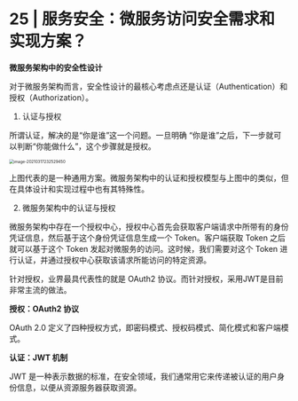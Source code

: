 # 25 | 服务安全：微服务访问安全需求和实现方案？

**微服务架构中的安全性设计**

对于微服务架构而言，安全性设计的最核心考虑点还是认证（Authentication）和授权（Authorization）。

1. 认证与授权

所谓认证，解决的是“你是谁”这一个问题。一旦明确 “你是谁”之后，下一步就可以判断“你能做什么”，这个步骤就是授权。

<img src="https://gitee.com/yanglu_u/ImgRepository/raw/master/images/20210317232529.png" alt="image-20210317232529450" style="zoom:50%;" />

上图代表的是一种通用方案。微服务架构中的认证和授权模型与上图中的类似，但在具体设计和实现过程中也有其特殊性。

2. 微服务架构中的认证与授权

微服务架构中存在一个授权中心，授权中心首先会获取客户端请求中所带有的身份凭证信息，然后基于这个身份凭证信息生成一个 Token。客户端获取 Token 之后就可以基于这个 Token 发起对微服务的访问。这时候，我们需要对这个 Token 进行认证，并通过授权中心获取该请求所能访问的特定资源。

针对授权，业界最具代表性的就是 OAuth2 协议。而针对授权，采用JWT是目前非常主流的做法。

**授权：OAuth2 协议**

OAuth 2.0 定义了四种授权方式，即密码模式、授权码模式、简化模式和客户端模式。

**认证：JWT 机制**

JWT 是一种表示数据的标准，在安全领域，我们通常用它来传递被认证的用户身份信息，以便从资源服务器获取资源。

